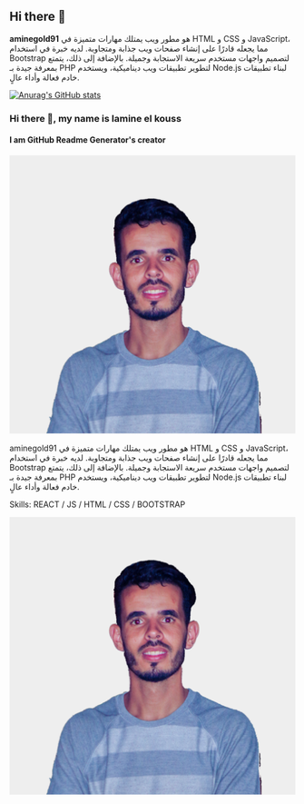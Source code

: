 ## Hi there 👋
**aminegold91** هو مطور ويب يمتلك مهارات متميزة في HTML و CSS و JavaScript، مما يجعله قادرًا على إنشاء صفحات ويب جذابة ومتجاوبة. لديه خبرة في استخدام Bootstrap لتصميم واجهات مستخدم سريعة الاستجابة وجميلة. بالإضافة إلى ذلك، يتمتع بمعرفة جيدة بـ PHP لتطوير تطبيقات ويب ديناميكية، ويستخدم Node.js لبناء تطبيقات خادم فعالة وأداء عالٍ.

[![Anurag's GitHub stats](https://github-readme-stats.vercel.app/api?username=aminegold91)](https://github.com/anuraghazra/github-readme-stats)


### Hi there 👋, my name is lamine el kouss
#### I am GitHub Readme Generator's creator
![I am GitHub Readme Generator's creator](https://raw.githubusercontent.com/aminegold91/Lamin-elkouss/refs/heads/main/20241104_123050.png)

aminegold91 هو مطور ويب يمتلك مهارات متميزة في HTML و CSS و JavaScript، مما يجعله قادرًا على إنشاء صفحات ويب جذابة ومتجاوبة. لديه خبرة في استخدام Bootstrap لتصميم واجهات مستخدم سريعة الاستجابة وجميلة. بالإضافة إلى ذلك، يتمتع بمعرفة جيدة بـ PHP لتطوير تطبيقات ويب ديناميكية، ويستخدم Node.js لبناء تطبيقات خادم فعالة وأداء عالٍ.

Skills:  REACT / JS / HTML / CSS / BOOTSTRAP
 

![I am GitHub Readme Generator's creator](https://raw.githubusercontent.com/aminegold91/Lamin-elkouss/refs/heads/main/20241104_123050.png)

